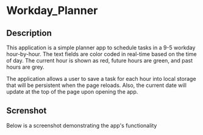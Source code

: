 # Workday_Planner

## Description
This application is a simple planner app to schedule tasks in a 9-5 workday hour-by-hour. The text fields are color coded in real-time based on the time of day. The current hour is shown as red, future hours are green, and past hours are grey.

The application allows a user to save a task for each hour into local storage that will be persistent when the page reloads. Also, the current date will update at the top of the page upon opening the app. 

## Screnshot
Below is a screenshot demonstrating the app's functionality

